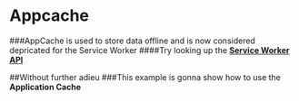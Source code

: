 # Appcache
###AppCache is used to store data offline and is now considered depricated for the Service Worker
####Try looking up the [**Service Worker API**](https://developer.mozilla.org/en-US/docs/Web/API/Service_Worker_API) 

##Without further adieu
###This example is gonna show how to use the **Application Cache**



